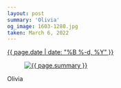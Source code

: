 ```yaml
---
layout: post
summary: 'Olivia'
og_image: 1603-1280.jpg
taken: March 6, 2022
---
```


<div class="post">
 <time>
  <a href="/1603">
   {{ page.date | date: "%B %-d, %Y" }}
  </a>
 </time>
 <a href="/1603">
  <figure data-taken="3/6/2022">
   <img alt="{{ page.summary }}" sizes="(min-width: 700px) 50vw, calc(100vw - 2rem)" src="{{ site.assets_url }}/1603-640.jpg" srcset="{{ site.assets_url }}/1603-320.jpg 320w, {{ site.assets_url }}/1603-640.jpg 640w, {{ site.assets_url }}/1603-960.jpg 960w, {{ site.assets_url }}/1603-1280.jpg 1280w"/>
  </figure>
 </a>
 <span>
  Olivia
 </span>
</div>
